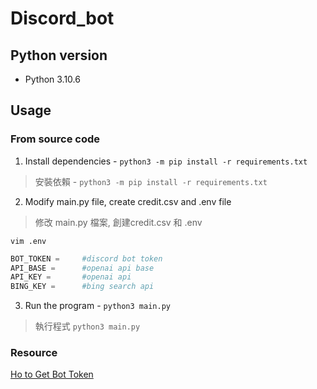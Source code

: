 # Discord_bot
## Python version
- Python 3.10.6

## Usage
### From source code
1. Install dependencies - `python3 -m pip install -r requirements.txt`

>安裝依賴 - `python3 -m pip install -r requirements.txt`

2. Modify main.py file, create credit.csv and .env file

>修改 main.py 檔案, 創建credit.csv 和 .env

`vim .env`
```python
BOT_TOKEN =     #discord bot token
API_BASE =      #openai api base
API_KEY =       #openai api
BING_KEY =      #bing search api
```

3. Run the program - `python3 main.py` 

>執行程式 `python3 main.py` 

### Resource
[Ho to Get Bot Token](https://www.writebots.com/discord-bot-token/)
